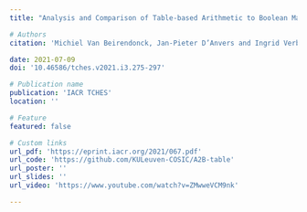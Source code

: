 ```yaml
---
title: "Analysis and Comparison of Table-based Arithmetic to Boolean Masking"

# Authors
citation: 'Michiel Van Beirendonck, Jan-Pieter D’Anvers and Ingrid Verbauwhede'

date: 2021-07-09
doi: '10.46586/tches.v2021.i3.275-297'

# Publication name
publication: 'IACR TCHES'
location: ''

# Feature
featured: false

# Custom links
url_pdf: 'https://eprint.iacr.org/2021/067.pdf'
url_code: 'https://github.com/KULeuven-COSIC/A2B-table'
url_poster: ''
url_slides: ''
url_video: 'https://www.youtube.com/watch?v=ZMwweVCM9nk'

---
```


